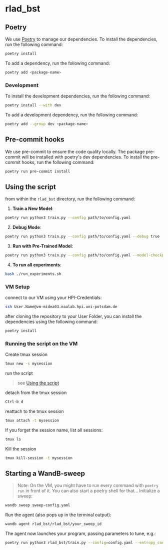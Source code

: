 # rlad_bst

## Poetry 
We use [Poetry](https://python-poetry.org/docs/) to manage our dependencies. To install the dependencies, run the following command:

```bash
poetry install
```

To add a dependency, run the following command:

```bash
poetry add <package-name>
```

### Development

To install the development dependencies, run the following command:

```bash
poetry install --with dev
```

To add a development dependency, run the following command:

```bash
poetry add --group dev <package-name>
```

## Pre-commit hooks

We use pre-commit to ensure the code quality locally. The package pre-commit will be installed with poetry's dev dependencies. To install the pre-commit hooks, run the following command:

```bash
poetry run pre-commit install
```

## Using the script
from within the `rlad_bst` directory, run the following command:

1. **Train a New Model**:
```bash
poetry run python3 train.py --config path/to/config.yaml
```
2. **Debug Mode**:
```bash
poetry run python3 train.py --config path/to/config.yaml --debug true
```
3. **Run with Pre-Trained Model**:
```bash
poetry run python3 train.py --config path/to/config.yaml --model-checkpoint path/to/model.zip
```
4. **To run all experiments**:
```bash
bash ./run_experiments.sh 
```

### VM Setup
connect to our VM using your HPI-Credentials:
```bash
ssh User.Name@vm-midea03.eaalab.hpi.uni-potsdam.de
```

after cloning the repository to your User Folder, you can install the dependencies using the following command:
```bash
poetry install
```

### Running the script on the VM
Create tmux session

```bash
tmux new -s mysession
````

run the script
 > see [Using the script](#using-the-script)

detach from the tmux session
```bash
Ctrl-b d
```

reattach to the tmux session
```bash
tmux attach -t mysession
```

If you forget the session name, list all sessions:
```bash
tmux ls
````

Kill the session
```bash
tmux kill-session -t mysession
```

## Starting a WandB-sweep
> Note: On the VM, you might have to run every command with `poetry run` in front of it. You can also start a poetry shell for that... 
Initialize a sweep:
```bash
wandb sweep sweep-config.yaml
````

Run the agent (also pops up in the terminal output):
```bash
wandb agent rlad_bst/rlad_bst/your_sweep_id
```

The agent now launches your program, passing parameters to tune, e.g.:
```bash
poetry run python3 rlad_bst/train.py --config=config.yaml --entropy_coefficient=<some_value>
```
